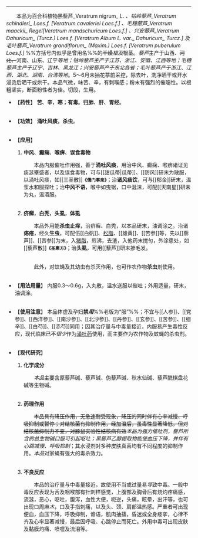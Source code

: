 ---
&emsp;&emsp;本品为百合科植物~~黑~~藜芦_Veratrum nigrum_ L. <dfn>、牯岭藜芦_Veratrum schindleri_ Loes.f. [_Veratrum cavaleriei_ Loes.f.] 、毛穗藜芦_Veratrum maackii_ Regel[_Veratrum mandschuricum_ Loes.f.] 、兴安藜芦_Veratrum Dahuricum_ (Turcz.) Loes.f. [_Veratrum Album_ L. var._ Dahuricum_ Turcz.] 及毛叶藜芦_Veratrum grandiflorum_ (Maxim.) Loes.f. [_Veratrum puberulum_ Loes.f.] </dfn>%%方括号内似乎是曾用名%%的~~干燥~~<dfn>根及</dfn>根茎。<dfn>藜芦</dfn>主产于山西、~~河北、~~河南、山东、辽宁<dfn>等地；牯岭藜芦主产于江苏、浙江、安徽、江西等地；毛穗藜芦主产于辽宁、吉林、黑龙江；兴安藜芦产于东北各省；毛叶藜芦产于浙江、江西、湖北、湖南、台湾等地</dfn>。5～6月未抽花葶前采挖，除去叶，洗净晒干或开水浸烫后晒干或烘干。本品气微，味苦、辛，有刺喉感；粉末有强烈的催嚏性。以根粗坚实，断面粉性者为佳。切段，生用。

- 【**药性**】
	**苦**、**辛**，**寒**；**有毒**。**归肺**、**肝**、**胃经**。<br></br>

- 【**功效**】
	**涌吐风痰**，**杀虫**。<br></br>

- 【**应用**】
	1. **中风**、**癫痫**、**喉痹**、**误食毒物**
		
		&emsp;&emsp;本品内服催吐作用强，善于**涌吐风痰**，用治中风、癫痫、喉痹诸证见痰涎壅盛者，以及误食毒物，可与[[甜瓜蒂|瓜蒂]]、[[防风]]研末为散服，以涌吐风痰，如[[三圣散]]**`《儒门事亲》`**；治**诸风痰饮**，可与[[郁金]]研末，温浆水和服探吐；治**中风不语**，喉中如曳锯，口中涎沫，可配[[天南星]]研末为丸，温酒服。<br></br>
	
	2. **疥癣**，**白秃**，**头虱**，**体虱**
		
		&emsp;&emsp;本品外用能**杀虫止痒**，治疥癣、白秃，以本品研末，油调涂之。治诸**疡疮**，经久**生虫**，可配伍[[白矾]]、<ins>松脂</ins>、[[雄黄]]、[[苦参]]等，先以[[藜芦]]、[[苦参]]为末，入<ins>猪脂</ins>，煎沸，去渣，入他药末搅匀，外涂患处，如[[藜芦散]]**`《圣惠方》`**；治**头虱**，可用[[藜芦]]研末掺毛发。<br></br>

		&emsp;&emsp;此外，对蚊蝇及其幼虫有杀灭作用，也可作农作物**杀虫**剂使用。<br></br>

- 【**用法用量**】
	内服0.3～0.6g，入丸散，温水送服以催吐；外用适量，研末，油调涂。<br></br>

- 【**使用注意**】
	本品体虚及孕妇**禁<dfn>用</dfn>**%%老版为“服”%%；不宜与[[人参]]、[[党参]]、[[西洋参]]、[[南沙参]]、[[北沙参]]、[[丹参]]、[[玄参]]、[[苦参]]、[[细辛]]、[[白芍]]、[[赤芍]]同用；因其治疗量与中毒量接近，内服易产生毒性反应，现代临床已~~不~~<dfn>很少</dfn>作为<ins>涌吐药</ins>使用，而主要作为农作物及蚊蝇的杀虫剂。<br></br>

- 【**现代研究**】
	1. **化学成分**
		
		&emsp;&emsp;<dfn>本品</dfn>主要含原藜芦碱、藜芦碱、伪藜芦碱、秋水仙碱、藜芦酰棋盘花碱等生物碱。<br></br>
	
	2. **药理作用**
		
		&emsp;&emsp;~~本品具有降压作用，无急速耐受现象，降压的同时伴有心率减慢、呼吸抑制或暂停；对结核菌有抑制作用，经加温后，虽毒性显著降低，但对结核菌抑制力不变，对豚鼠实验性结核病有效~~<dfn>本品为强力催吐剂，藜芦所含的总生物碱口服可引起呕吐；黑藜芦乙醇提取物能使血压下降，并伴有心跳减慢、呼吸抑制</dfn>；其水浸剂对多种皮肤真菌均有不同程度的抑制作用。<dfn>本品</dfn>对家蝇有强大的毒杀效力。<br></br>
	
	3. **不良反应**
		
		&emsp;&emsp;本品的治疗量与中毒量接近，故使用不当或过量易<dfn>导</dfn>致中毒。一般中毒反应表现为舌及咽喉部有针刺样感觉，上腹部及胸骨后有烧灼疼痛感，流涎，恶心，呕吐，腹泻，血性大便，呃逆，头痛，眩晕，出汗等，也可出现口周麻<dfn>木</dfn>，口及手指刺痛，以及头、颈、肩部温热感。严重者可出现便血，血压下降，呼吸抑制，谵语，肌肉抽搐，昏迷或全身痉挛，心律不齐及心率显著减慢，最后因呼吸、心跳停止而死亡。外用中毒可出现皮肤及黏膜灼痛、喷嚏及流泪等。